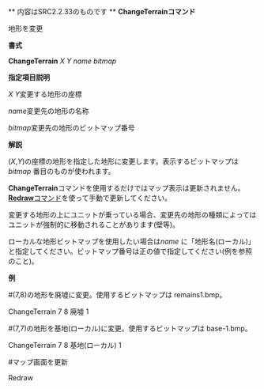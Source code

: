 ** 内容はSRC2.2.33のものです **
**ChangeTerrainコマンド**

地形を変更

**書式**

**ChangeTerrain** *X Y name bitmap*

**指定項目説明**

*X Y*変更する地形の座標

*name*変更先の地形の名称

*bitmap*変更先の地形のビットマップ番号

**解説**

(*X*,*Y*)の座標の地形を指定した地形に変更します。表示するビットマップは*bitmap* 番目のものが使われます。

**ChangeTerrain**コマンドを使用するだけではマップ表示は更新されません。[**Redraw**コマンド](Redrawコマンド.md)を使って手動で更新してください。

変更する地形の上にユニットが乗っている場合、変更先の地形の種類によってはユニットが強制的に移動されることがあります(壁等)。

ローカルな地形ビットマップを使用したい場合は*name* に「地形名(ローカル)」と指定してください。ビットマップ番号は正の値で指定してください(例を参照のこと)。

**例**

#(7,8)の地形を廃墟に変更。使用するビットマップは remains1.bmp。

ChangeTerrain 7 8 廃墟 1

#(7,7)の地形を基地(ローカル)に変更。使用するビットマップは base-1.bmp。

ChangeTerrain 7 8 基地(ローカル) 1

#マップ画面を更新

Redraw
